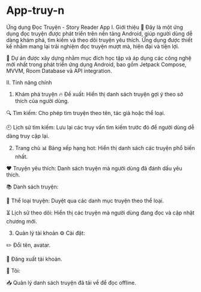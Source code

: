 # App-truy-n
Ứng dụng Đọc Truyện - Story Reader App
I. Giới thiệu
📖 Đây là một ứng dụng đọc truyện được phát triển trên nền tảng Android, giúp người dùng dễ dàng khám phá, tìm kiếm và theo dõi truyện yêu thích. Ứng dụng được thiết kế nhằm mang lại trải nghiệm đọc truyện mượt mà, hiện đại và tiện lợi.

🚀 Dự án được xây dựng nhằm mục đích học tập và áp dụng các công nghệ mới nhất trong phát triển ứng dụng Android, bao gồm Jetpack Compose, MVVM, Room Database và API integration.

II. Tính năng chính
1. Khám phá truyện
🔥 Đề xuất: Hiển thị danh sách truyện gợi ý theo sở thích của người dùng.

🔍 Tìm kiếm: Cho phép tìm truyện theo tên, tác giả hoặc thể loại.

🕘 Lịch sử tìm kiếm: Lưu lại các truy vấn tìm kiếm trước đó để người dùng dễ dàng truy cập lại.

2. Trang chủ
📊 Bảng xếp hạng hot: Hiển thị danh sách các truyện phổ biến nhất.

❤️ Truyện yêu thích: Danh sách truyện mà người dùng đã đánh dấu yêu thích.

📚 Danh sách truyện:

📂 Thể loại truyện: Duyệt qua các danh mục truyện theo thể loại.

⏳ Lịch sử theo dõi: Hiển thị các truyện mà người dùng đang đọc và cập nhật chương mới.

3. Quản lý tài khoản
⚙️ Cài đặt:

✏️ Đổi tên, avatar.

🚪 Đăng xuất tài khoản.

👤 Tôi:

📥 Quản lý danh sách truyện đã tải về để đọc offline.
